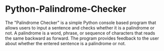 # Python-Palindrome-Checker
The "Palindrome Checker" is a simple Python console based program that allows users to input a sentence and checks whether it is a palindrome or not. A palindrome is a word, phrase, or sequence of characters that reads the same backward as forward. The program provides feedback to the user about whether the entered sentence is a palindrome or not.
